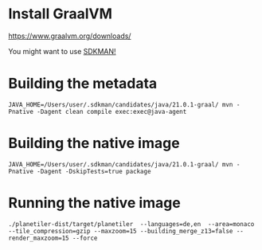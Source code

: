 # Install GraalVM

https://www.graalvm.org/downloads/

You might want to use [SDKMAN!](https://sdkman.io/)

# Building the metadata

```
JAVA_HOME=/Users/user/.sdkman/candidates/java/21.0.1-graal/ mvn -Pnative -Dagent clean compile exec:exec@java-agent
```

# Building the native image

```
JAVA_HOME=/Users/user/.sdkman/candidates/java/21.0.1-graal/ mvn -Pnative -Dagent -DskipTests=true package
```

# Running the native image

```
./planetiler-dist/target/planetiler  --languages=de,en  --area=monaco --tile_compression=gzip --maxzoom=15 --building_merge_z13=false --render_maxzoom=15 --force
```

